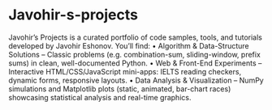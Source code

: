 # Javohir-s-projects

Javohir’s Projects is a curated portfolio of code samples, tools, and tutorials developed by Javohir Eshonov. You’ll find:
• Algorithm & Data-Structure Solutions
– Classic problems (e.g. combination-sum, sliding-window, prefix sums) in clean, well-documented Python.
• Web & Front-End Experiments
– Interactive HTML/CSS/JavaScript mini-apps: IELTS reading checkers, dynamic forms, responsive layouts.
• Data Analysis & Visualization
– NumPy simulations and Matplotlib plots (static, animated, bar-chart races) showcasing statistical analysis and real-time graphics.
